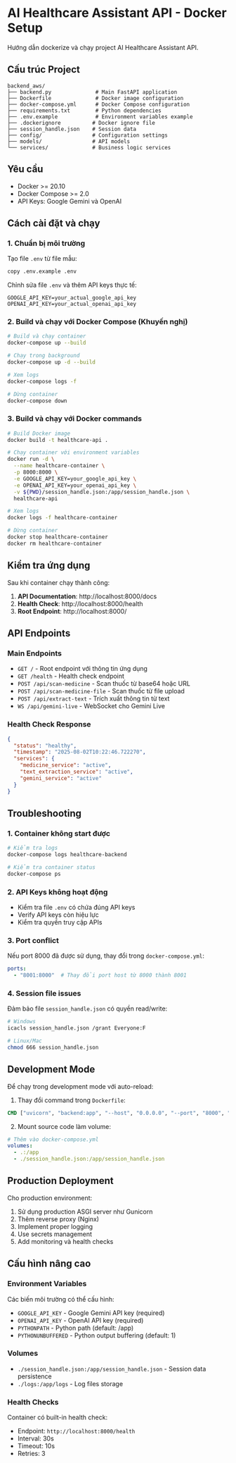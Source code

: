 # AI Healthcare Assistant API - Docker Setup

Hướng dẫn dockerize và chạy project AI Healthcare Assistant API.

## Cấu trúc Project

```
backend_aws/
├── backend.py              # Main FastAPI application
├── Dockerfile              # Docker image configuration
├── docker-compose.yml      # Docker Compose configuration
├── requirements.txt        # Python dependencies
├── .env.example            # Environment variables example
├── .dockerignore          # Docker ignore file
├── session_handle.json    # Session data
├── config/                # Configuration settings
├── models/                # API models
└── services/              # Business logic services
```

## Yêu cầu

- Docker >= 20.10
- Docker Compose >= 2.0
- API Keys: Google Gemini và OpenAI

## Cách cài đặt và chạy

### 1. Chuẩn bị môi trường

Tạo file `.env` từ file mẫu:
```bash
copy .env.example .env
```

Chỉnh sửa file `.env` và thêm API keys thực tế:
```env
GOOGLE_API_KEY=your_actual_google_api_key
OPENAI_API_KEY=your_actual_openai_api_key
```

### 2. Build và chạy với Docker Compose (Khuyến nghị)

```bash
# Build và chạy container
docker-compose up --build

# Chạy trong background
docker-compose up -d --build

# Xem logs
docker-compose logs -f

# Dừng container
docker-compose down
```

### 3. Build và chạy với Docker commands

```bash
# Build Docker image
docker build -t healthcare-api .

# Chạy container với environment variables
docker run -d \
  --name healthcare-container \
  -p 8000:8000 \
  -e GOOGLE_API_KEY=your_google_api_key \
  -e OPENAI_API_KEY=your_openai_api_key \
  -v ${PWD}/session_handle.json:/app/session_handle.json \
  healthcare-api

# Xem logs
docker logs -f healthcare-container

# Dừng container
docker stop healthcare-container
docker rm healthcare-container
```

## Kiểm tra ứng dụng

Sau khi container chạy thành công:

1. **API Documentation**: http://localhost:8000/docs
2. **Health Check**: http://localhost:8000/health
3. **Root Endpoint**: http://localhost:8000/

## API Endpoints

### Main Endpoints
- `GET /` - Root endpoint với thông tin ứng dụng
- `GET /health` - Health check endpoint
- `POST /api/scan-medicine` - Scan thuốc từ base64 hoặc URL
- `POST /api/scan-medicine-file` - Scan thuốc từ file upload
- `POST /api/extract-text` - Trích xuất thông tin từ text
- `WS /api/gemini-live` - WebSocket cho Gemini Live

### Health Check Response
```json
{
  "status": "healthy",
  "timestamp": "2025-08-02T10:22:46.722270",
  "services": {
    "medicine_service": "active",
    "text_extraction_service": "active", 
    "gemini_service": "active"
  }
}
```

## Troubleshooting

### 1. Container không start được
```bash
# Kiểm tra logs
docker-compose logs healthcare-backend

# Kiểm tra container status
docker-compose ps
```

### 2. API Keys không hoạt động
- Kiểm tra file `.env` có chứa đúng API keys
- Verify API keys còn hiệu lực
- Kiểm tra quyền truy cập APIs

### 3. Port conflict
Nếu port 8000 đã được sử dụng, thay đổi trong `docker-compose.yml`:
```yaml
ports:
  - "8001:8000"  # Thay đổi port host từ 8000 thành 8001
```

### 4. Session file issues
Đảm bảo file `session_handle.json` có quyền read/write:
```bash
# Windows
icacls session_handle.json /grant Everyone:F

# Linux/Mac
chmod 666 session_handle.json
```

## Development Mode

Để chạy trong development mode với auto-reload:

1. Thay đổi command trong `Dockerfile`:
```dockerfile
CMD ["uvicorn", "backend:app", "--host", "0.0.0.0", "--port", "8000", "--reload"]
```

2. Mount source code làm volume:
```yaml
# Thêm vào docker-compose.yml
volumes:
  - .:/app
  - ./session_handle.json:/app/session_handle.json
```

## Production Deployment

Cho production environment:

1. Sử dụng production ASGI server như Gunicorn
2. Thêm reverse proxy (Nginx)
3. Implement proper logging
4. Use secrets management
5. Add monitoring và health checks

## Cấu hình nâng cao

### Environment Variables
Các biến môi trường có thể cấu hình:

- `GOOGLE_API_KEY` - Google Gemini API key (required)
- `OPENAI_API_KEY` - OpenAI API key (required)
- `PYTHONPATH` - Python path (default: /app)
- `PYTHONUNBUFFERED` - Python output buffering (default: 1)

### Volumes
- `./session_handle.json:/app/session_handle.json` - Session data persistence
- `./logs:/app/logs` - Log files storage

### Health Checks
Container có built-in health check:
- Endpoint: `http://localhost:8000/health`
- Interval: 30s
- Timeout: 10s
- Retries: 3

